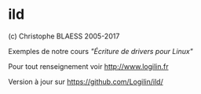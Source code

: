 ild
===
(c) Christophe BLAESS 2005-2017

Exemples de notre cours _"Écriture de drivers pour Linux"_

Pour tout renseignement voir http://www.logilin.fr

Version à jour sur https://github.com/Logilin/ild/




